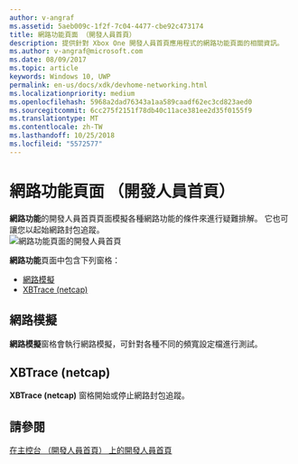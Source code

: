 ```yaml
---
author: v-angraf
ms.assetid: 5aeb009c-1f2f-7c04-4477-cbe92c473174
title: 網路功能頁面 （開發人員首頁）
description: 提供針對 Xbox One 開發人員首頁應用程式的網路功能頁面的相關資訊。
ms.author: v-angraf@microsoft.com
ms.date: 08/09/2017
ms.topic: article
keywords: Windows 10, UWP
permalink: en-us/docs/xdk/devhome-networking.html
ms.localizationpriority: medium
ms.openlocfilehash: 5968a2dad76343a1aa589caadf62ec3cd823aed0
ms.sourcegitcommit: 6cc275f2151f78db40c11ace381ee2d35f0155f9
ms.translationtype: MT
ms.contentlocale: zh-TW
ms.lasthandoff: 10/25/2018
ms.locfileid: "5572577"
---
```

# <a name="networking-page-dev-home"></a>網路功能頁面 （開發人員首頁）
   
  
**網路功能**的開發人員首頁頁面模擬各種網路功能的條件來進行疑難排解。 它也可讓您以起始網路封包追蹤。   
 ![網路功能頁面的開發人員首頁](images/devhome_networking.png)   
  
**網路功能**頁面中包含下列窗格：   
 
   *  [網路模擬](#ID4EEB)  
   *  [XBTrace (netcap)](#ID4EOB)  

 
<a id="ID4EEB"></a>

   

## <a name="network-simulation"></a>網路模擬  
   
  
**網路模擬**窗格會執行網路模擬，可針對各種不同的頻寬設定檔進行測試。   
  
<a id="ID4EOB"></a>

   

## <a name="xbtrace-netcap"></a>XBTrace (netcap)  
   
  
**XBTrace (netcap)** 窗格開始或停止網路封包追蹤。   
  
<a id="ID4E2B"></a>

   

## <a name="see-also"></a>請參閱  
 [在主控台 （開發人員首頁） 上的開發人員首頁](dev-home.md)

  